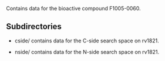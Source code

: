 Contains data for the bioactive compound F1005-0060.

## Subdirectories

- cside/ contains data for the C-side search space on rv1821.

- nside/ contains data for the N-side search space on rv1821.

